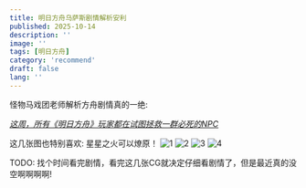 ```yaml
---
title: 明日方舟乌萨斯剧情解析安利
published: 2025-10-14
description: ''
image: ''
tags: [明日方舟]
category: 'recommend'
draft: false 
lang: ''
---
```


怪物马戏团老师解析方舟剧情真的一绝:

[_这周，所有《明日方舟》玩家都在试图拯救一群必死的NPC_](https://mp.weixin.qq.com/s/d5pyERNN-X4I2I78JyfvAA)

这几张图也特别喜欢: 星星之火可以燎原！
![1](./images/1.png)
![2](./images/2.png)
![3](./images/4.png)
![4](./images/3.png)



TODO: 找个时间看完剧情，看完这几张CG就决定仔细看剧情了，但是最近真的没空啊啊啊啊!